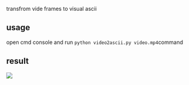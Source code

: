 transfrom vide frames to visual ascii

## usage

open cmd console and run ```python video2ascii.py video.mp4```command


## result

![]("./demo.png")
